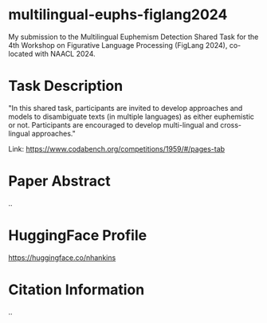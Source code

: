 # multilingual-euphs-figlang2024
My submission to the Multilingual Euphemism Detection Shared Task for the 4th Workshop on Figurative Language Processing (FigLang 2024), co-located with NAACL 2024.

# Task Description

"In this shared task, participants are invited to develop approaches and models to disambiguate texts (in multiple languages) as either euphemistic or not. Participants are encouraged to develop multi-lingual and cross-lingual approaches."

Link: https://www.codabench.org/competitions/1959/#/pages-tab

# Paper Abstract

..

# HuggingFace Profile
https://huggingface.co/nhankins


# Citation Information

..
